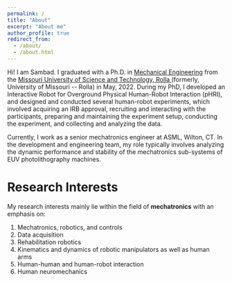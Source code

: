 ```yaml
---
permalink: /
title: "About"
excerpt: "About me"
author_profile: true
redirect_from: 
  - /about/
  - /about.html
---
```


Hi! I am Sambad. I graduated with a Ph.D. in [Mechanical Engineering](https://mae.mst.edu/) from the [Missouri University of Science and Technology, Rolla ](https://www.mst.edu/)(formerly, University of Missouri -- Rolla) in May, 2022. During my PhD, I developed an Interactive Robot for Overground Physical Human-Robot Interaction (pHRI), and designed and conducted several human-robot experiments, which involved acquiring an IRB approval, recruiting and interacting with the participants, preparing and maintaining the experiment setup, conducting the experiment, and collecting and analyzing the data.

Currently, I work as a senior mechatronics engineer at ASML, Wilton, CT. In the development and engineering team, my role typically involves analyzing the dynamic performance and stability of the mechatronics sub-systems of EUV photolithography machines.

# Research Interests

My research interests mainly lie within the field of **mechatronics** with an emphasis on: 
1. Mechatronics, robotics, and controls
2. Data acquisition
3. Rehabilitation robotics
4. Kinematics and dynamics of robotic manipulators as well as human arms
5. Human-human and human-robot interaction
6. Human neuromechanics 
